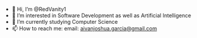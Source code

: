 - 👋 Hi, I’m @RedVanity1
- 👀 I’m interested in Software Development as well as Artificial Intelligence
- 🌱 I’m currently studying Computer Science
- 📫 How to reach me:
email: aivanjoshua.garcia@gmail.com

<!---
RedVanity1/RedVanity1 is a ✨ special ✨ repository because its `README.md` (this file) appears on your GitHub profile.
You can click the Preview link to take a look at your changes.
--->
